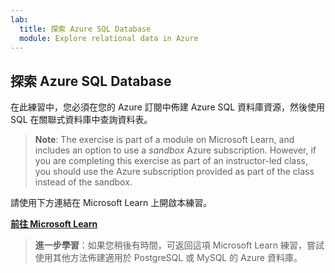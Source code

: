 ```yaml
---
lab:
  title: 探索 Azure SQL Database
  module: Explore relational data in Azure
---
```


## <a name="explore-azure-sql-database"></a>探索 Azure SQL Database

在此練習中，您必須在您的 Azure 訂閱中佈建 Azure SQL 資料庫資源，然後使用 SQL 在關聯式資料庫中查詢資料表。

> <bpt id="p1">**</bpt>Note<ept id="p1">**</ept>: The exercise is part of a module on Microsoft Learn, and includes an option to use a <bpt id="p2">*</bpt>sandbox<ept id="p2">*</ept> Azure subscription. However, if you are completing this exercise as part of an instructor-led class, you should use the Azure subscription provided as part of the class instead of the sandbox.

請使用下方連結在 Microsoft Learn 上開啟本練習。

**[前往 Microsoft Learn](https://docs.microsoft.com/learn/modules/explore-provision-deploy-relational-database-offerings-azure/4-exercise-provision-relational-azure-data-services?pivots=azuresql#provision-an-azure-sql-database-resource)**

> **進一步學習**：如果您稍後有時間，可返回這項 Microsoft Learn 練習，嘗試使用其他方法佈建適用於 PostgreSQL 或 MySQL 的 Azure 資料庫。